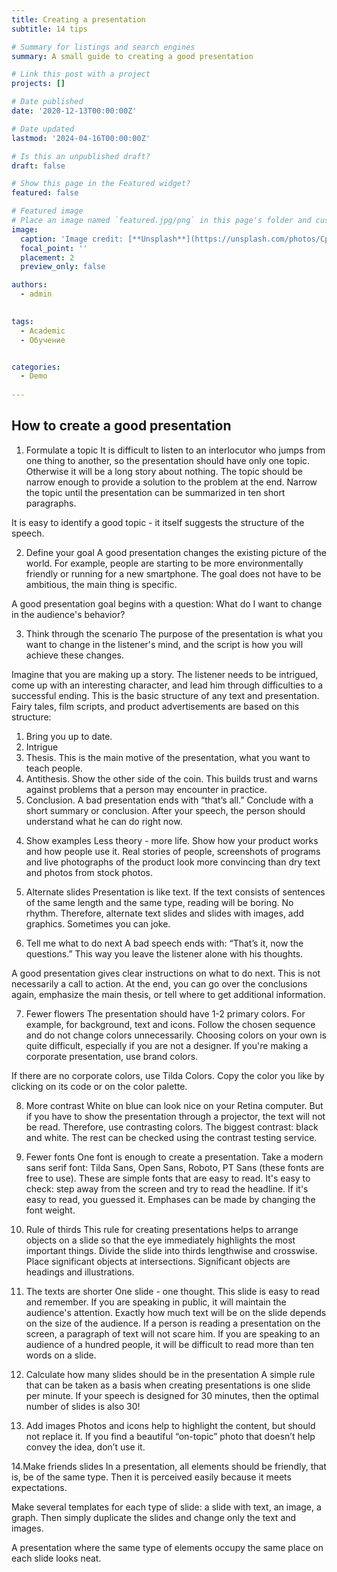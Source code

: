 ```yaml
---
title: Creating a presentation
subtitle: 14 tips

# Summary for listings and search engines
summary: A small guide to creating a good presentation

# Link this post with a project
projects: []

# Date published
date: '2020-12-13T00:00:00Z'

# Date updated
lastmod: '2024-04-16T00:00:00Z'

# Is this an unpublished draft?
draft: false

# Show this page in the Featured widget?
featured: false

# Featured image
# Place an image named `featured.jpg/png` in this page's folder and customize its options here.
image:
  caption: 'Image credit: [**Unsplash**](https://unsplash.com/photos/CpkOjOcXdUY)'
  focal_point: ''
  placement: 2
  preview_only: false

authors:
  - admin
  

tags:
  - Academic
  - Обучение


categories:
  - Demo
  
---
```



## How to create a good presentation

1. Formulate a topic
It is difficult to listen to an interlocutor who jumps from one thing to another, so the presentation should have only one topic. Otherwise it will be a long story about nothing. The topic should be narrow enough to provide a solution to the problem at the end. Narrow the topic until the presentation can be summarized in ten short paragraphs.

It is easy to identify a good topic - it itself suggests the structure of the speech.

2. Define your goal
A good presentation changes the existing picture of the world. For example, people are starting to be more environmentally friendly or running for a new smartphone. The goal does not have to be ambitious, the main thing is specific.

A good presentation goal begins with a question: What do I want to change in the audience's behavior?


3. Think through the scenario
The purpose of the presentation is what you want to change in the listener's mind, and the script is how you will achieve these changes.

Imagine that you are making up a story. The listener needs to be intrigued, come up with an interesting character, and lead him through difficulties to a successful ending. This is the basic structure of any text and presentation. Fairy tales, film scripts, and product advertisements are based on this structure:
1) Bring you up to date.
2) Intrigue
3) Thesis. This is the main motive of the presentation, what you want to teach people.
4) Antithesis. Show the other side of the coin. This builds trust and warns against problems that a person may encounter in practice.
5) Conclusion. A bad presentation ends with “that’s all.” Conclude with a short summary or conclusion. After your speech, the person should understand what he can do right now.

4. Show examples
Less theory - more life. Show how your product works and how people use it.
Real stories of people, screenshots of programs and live photographs of the product look more convincing than dry text and photos from stock photos.

5. Alternate slides
Presentation is like text. If the text consists of sentences of the same length and the same type, reading will be boring. No rhythm. Therefore, alternate text slides and slides with images, add graphics. Sometimes you can joke.

6. Tell me what to do next
A bad speech ends with: “That’s it, now the questions.” This way you leave the listener alone with his thoughts.

A good presentation gives clear instructions on what to do next. This is not necessarily a call to action. At the end, you can go over the conclusions again, emphasize the main thesis, or tell where to get additional information.

7. Fewer flowers
The presentation should have 1-2 primary colors. For example, for background, text and icons. Follow the chosen sequence and do not change colors unnecessarily. Choosing colors on your own is quite difficult, especially if you are not a designer. If you're making a corporate presentation, use brand colors.

If there are no corporate colors, use Tilda Colors. Copy the color you like by clicking on its code or on the color palette.


8. More contrast
White on blue can look nice on your Retina computer. But if you have to show the presentation through a projector, the text will not be read. Therefore, use contrasting colors. The biggest contrast: black and white. The rest can be checked using the contrast testing service.


9. Fewer fonts
One font is enough to create a presentation. Take a modern sans serif font: Tilda Sans, Open Sans, Roboto, PT Sans (these fonts are free to use). These are simple fonts that are easy to read. It's easy to check: step away from the screen and try to read the headline. If it's easy to read, you guessed it. Emphases can be made by changing the font weight.

10. Rule of thirds
This rule for creating presentations helps to arrange objects on a slide so that the eye immediately highlights the most important things. Divide the slide into thirds lengthwise and crosswise. Place significant objects at intersections. Significant objects are headings and illustrations.


11. The texts are shorter
One slide - one thought. This slide is easy to read and remember. If you are speaking in public, it will maintain the audience's attention. Exactly how much text will be on the slide depends on the size of the audience. If a person is reading a presentation on the screen, a paragraph of text will not scare him. If you are speaking to an audience of a hundred people, it will be difficult to read more than ten words on a slide.

12. Calculate how many slides should be in the presentation
A simple rule that can be taken as a basis when creating presentations is one slide per minute. If your speech is designed for 30 minutes, then the optimal number of slides is also 30!


13. Add images
Photos and icons help to highlight the content, but should not replace it. If you find a beautiful “on-topic” photo that doesn’t help convey the idea, don’t use it.


14.Make friends slides
In a presentation, all elements should be friendly, that is, be of the same type. Then it is perceived easily because it meets expectations.

Make several templates for each type of slide: a slide with text, an image, a graph. Then simply duplicate the slides and change only the text and images.

A presentation where the same type of elements occupy the same place on each slide looks neat.


